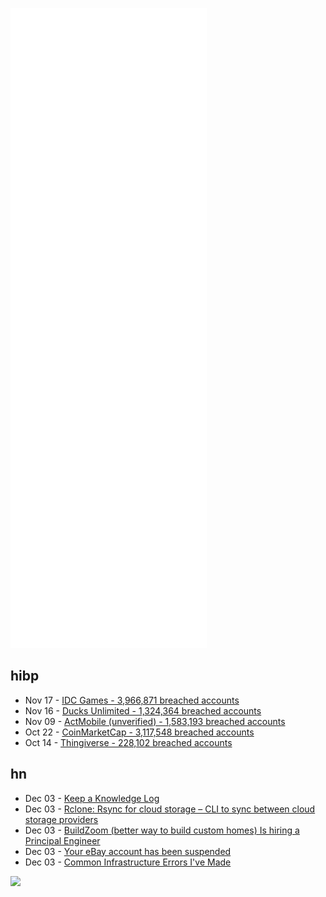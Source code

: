![Metrics](https://raw.githubusercontent.com/phixion/phixion/master/metrics.svg)

## hibp

<!--
for https://github.com/phixion/phixion/blob/main/.github/workflows/feeds.yml
-->
<!--START_SECTION:haveibeenpwnd-->
- Nov 17 - [IDC Games - 3,966,871 breached accounts](https://haveibeenpwned.com/PwnedWebsites#IDCGames)
- Nov 16 - [Ducks Unlimited - 1,324,364 breached accounts](https://haveibeenpwned.com/PwnedWebsites#DucksUnlimited)
- Nov 09 - [ActMobile (unverified) - 1,583,193 breached accounts](https://haveibeenpwned.com/PwnedWebsites#ActMobile)
- Oct 22 - [CoinMarketCap - 3,117,548 breached accounts](https://haveibeenpwned.com/PwnedWebsites#CoinMarketCap)
- Oct 14 - [Thingiverse - 228,102 breached accounts](https://haveibeenpwned.com/PwnedWebsites#Thingiverse)
<!--END_SECTION:haveibeenpwnd-->

## hn

<!--
for https://github.com/phixion/phixion/blob/main/.github/workflows/feeds.yml
-->
<!--START_SECTION:hn-->
- Dec 03 - [Keep a Knowledge Log](https://bruno-oliveira.github.io/techblog/Keep-a-log/)
- Dec 03 - [Rclone: Rsync for cloud storage – CLI to sync between cloud storage providers](https://github.com/rclone/rclone)
- Dec 03 - [BuildZoom (better way to build custom homes) Is hiring a Principal Engineer](https://jobs.lever.co/buildzoom)
- Dec 03 - [Your eBay account has been suspended](https://news.ycombinator.com/item?id=29435091)
- Dec 03 - [Common Infrastructure Errors I've Made](https://matduggan.com/mistakes/)
<!--END_SECTION:hn-->

<!--
for https://yhype.me
-->
![](https://hit.yhype.me/github/profile?user_id=13013670)
